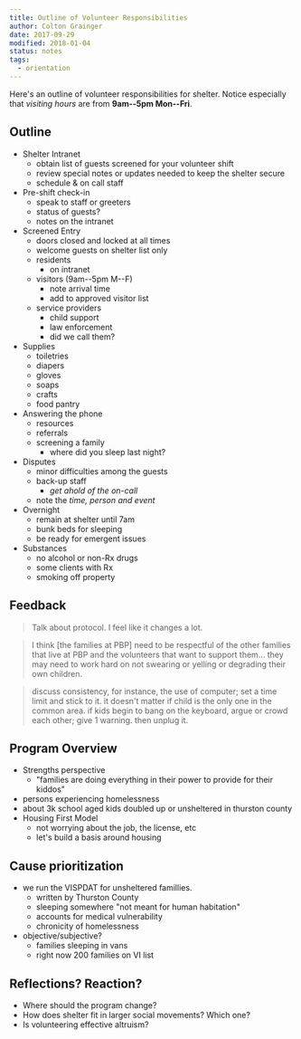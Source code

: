 ```yaml
---
title: Outline of Volunteer Responsibilities
author: Colton Grainger
date: 2017-09-29
modified: 2018-01-04
status: notes
tags:
  - orientation 
---
```


Here's an outline of volunteer responsibilities for shelter. Notice especially that *visiting hours* are from __9am--5pm Mon--Fri__. 

## Outline

- Shelter Intranet
	- obtain list of guests screened for your volunteer shift
	- review special notes or updates needed to keep the shelter secure
	- schedule & on call staff
- Pre-shift check-in
	- speak to staff or greeters
	- status of guests?
	- notes on the intranet
- Screened Entry
	- doors closed and locked at all times
	- welcome guests on shelter list only
	- residents
		- on intranet
	- visitors (9am--5pm M--F)
		- note arrival time
		- add to approved visitor list
	- service providers
		- child support
		- law enforcement
		- did we call them?
- Supplies
	- toiletries
	- diapers
	- gloves
	- soaps
	- crafts
	- food pantry
- Answering the phone
	- resources
	- referrals
	- screening a family
		- where did you sleep last night?
- Disputes
	- minor difficulties among the guests
	- back-up staff 
		- *get ahold of the on-call*
	- note the *time, person and event*
- Overnight
	- remain at shelter until 7am
	- bunk beds for sleeping
	- be ready for emergent issues
- Substances
	- no alcohol or non-Rx drugs
	- some clients with Rx
	- smoking off property

## Feedback

> Talk about protocol. I feel like it changes a lot.

> I think [the families at PBP] need to be respectful of the other families that live at PBP and the volunteers that want to support them... they may need to work hard on not swearing or yelling or degrading their own children. 

> discuss consistency, for instance, the use of computer; set a time limit and stick to it. it doesn't matter if child is the only one in the common area. if 
kids begin to bang on the keyboard, argue or crowd each other; give 1 warning. then unplug it.

## Program Overview 

- Strengths perspective
	- "families are doing everything in their power to provide for their kiddos"
- persons experiencing homelessness
- about 3k school aged kids doubled up or unsheltered in thurston county
- Housing First Model
	- not worrying about the job, the license, etc
	- let's build a basis around housing

## Cause prioritization

- we run the VISPDAT for unsheltered famillies.
	- written by Thurston County
	- sleeping somewhere "not meant for human habitation"
	- accounts for medical vulnerability
	- chronicity of homelessness
- objective/subjective?
	- families sleeping in vans
	- right now 200 families on VI list

## Reflections? Reaction?

- Where should the program change?
- How does shelter fit in larger social movements? Which one?
- Is volunteering effective altruism?
